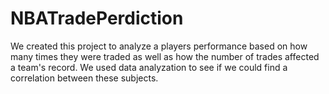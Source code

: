# NBATradePerdiction

We created this project to analyze a players performance based on how many times they were traded as well as how the number of trades affected a team's record. We used data analyzation to see if we could find a correlation between these subjects. 
